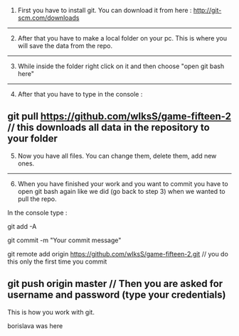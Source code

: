 1. First you have to install git. You can download it from here : http://git-scm.com/downloads
-----------------------------------------------------------------------------------------------------------------

2. After that you have to make a local folder on your pc. This is where you will save the data from the repo.
------------------------------------------------------------------------------------------------------------------

3. While inside the folder right click on it and then choose "open git bash here"
------------------------------------------------------------------------------------------------------------------

4. After that you have to type in the console : 

git pull https://github.com/wIksS/game-fifteen-2     // this downloads all data in the repository to your folder
------------------------------------------------------------------------------------------------------------------

5. Now you have all files. You can change them, delete them, add new ones.
------------------------------------------------------------------------------------------------------------------

6. When you have finished your work and you want to commit you have to open git bash again like we did (go back to step 3) when we wanted to pull the repo.

In the console type : 

git add -A

git commit -m "Your commit message"

git remote add origin https://github.com/wIksS/game-fifteen-2.git     // you do this only the first time you commit

git push origin master 		// Then you are asked for username and password (type your credentials)
---------------------------------------------------------------------------------------------------------------

This is how you work with git.

borislava was here

